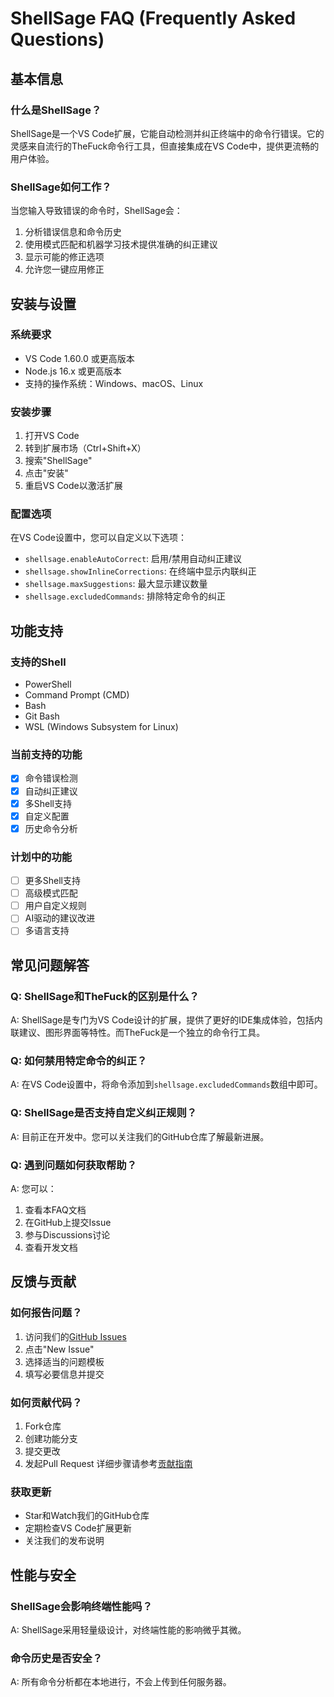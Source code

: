 # ShellSage FAQ (Frequently Asked Questions)

## 基本信息

### 什么是ShellSage？
ShellSage是一个VS Code扩展，它能自动检测并纠正终端中的命令行错误。它的灵感来自流行的TheFuck命令行工具，但直接集成在VS Code中，提供更流畅的用户体验。

### ShellSage如何工作？
当您输入导致错误的命令时，ShellSage会：
1. 分析错误信息和命令历史
2. 使用模式匹配和机器学习技术提供准确的纠正建议
3. 显示可能的修正选项
4. 允许您一键应用修正

## 安装与设置

### 系统要求
- VS Code 1.60.0 或更高版本
- Node.js 16.x 或更高版本
- 支持的操作系统：Windows、macOS、Linux

### 安装步骤
1. 打开VS Code
2. 转到扩展市场（Ctrl+Shift+X）
3. 搜索"ShellSage"
4. 点击"安装"
5. 重启VS Code以激活扩展

### 配置选项
在VS Code设置中，您可以自定义以下选项：
- `shellsage.enableAutoCorrect`: 启用/禁用自动纠正建议
- `shellsage.showInlineCorrections`: 在终端中显示内联纠正
- `shellsage.maxSuggestions`: 最大显示建议数量
- `shellsage.excludedCommands`: 排除特定命令的纠正

## 功能支持

### 支持的Shell
- PowerShell
- Command Prompt (CMD)
- Bash
- Git Bash
- WSL (Windows Subsystem for Linux)

### 当前支持的功能
- [x] 命令错误检测
- [x] 自动纠正建议
- [x] 多Shell支持
- [x] 自定义配置
- [x] 历史命令分析

### 计划中的功能
- [ ] 更多Shell支持
- [ ] 高级模式匹配
- [ ] 用户自定义规则
- [ ] AI驱动的建议改进
- [ ] 多语言支持

## 常见问题解答

### Q: ShellSage和TheFuck的区别是什么？
A: ShellSage是专门为VS Code设计的扩展，提供了更好的IDE集成体验，包括内联建议、图形界面等特性。而TheFuck是一个独立的命令行工具。

### Q: 如何禁用特定命令的纠正？
A: 在VS Code设置中，将命令添加到`shellsage.excludedCommands`数组中即可。

### Q: ShellSage是否支持自定义纠正规则？
A: 目前正在开发中。您可以关注我们的GitHub仓库了解最新进展。

### Q: 遇到问题如何获取帮助？
A: 您可以：
1. 查看本FAQ文档
2. 在GitHub上提交Issue
3. 参与Discussions讨论
4. 查看开发文档

## 反馈与贡献

### 如何报告问题？
1. 访问我们的[GitHub Issues](https://github.com/hongping1963-source/shellsage/issues)
2. 点击"New Issue"
3. 选择适当的问题模板
4. 填写必要信息并提交

### 如何贡献代码？
1. Fork仓库
2. 创建功能分支
3. 提交更改
4. 发起Pull Request
详细步骤请参考[贡献指南](CONTRIBUTING_GUIDE.md)

### 获取更新
- Star和Watch我们的GitHub仓库
- 定期检查VS Code扩展更新
- 关注我们的发布说明

## 性能与安全

### ShellSage会影响终端性能吗？
A: ShellSage采用轻量级设计，对终端性能的影响微乎其微。

### 命令历史是否安全？
A: 所有命令分析都在本地进行，不会上传到任何服务器。
